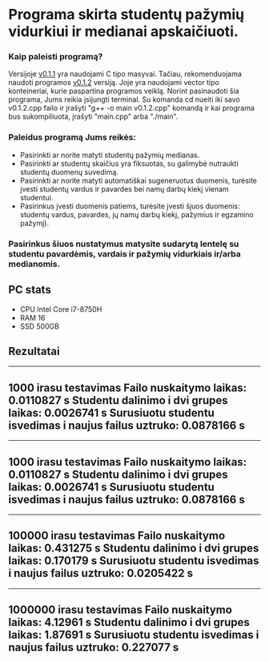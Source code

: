 ```

```

# Programa skirta studentų pažymių vidurkiui ir medianai apskaičiuoti.

### Kaip paleisti programą?<br>
Versijoje [v0.1.1](https://github.com/domastyd/Pazymys/blob/v0.1/v0.1.1.cpp) yra naudojami C tipo masyvai. Tačiau, rekomenduojama naudoti programos [v0.1.2](https://github.com/domastyd/Pazymys/blob/v0.1/v0.1.2.cpp) versiją. Joje yra naudojami vector tipo konteineriai, kurie paspartina programos veiklą. 
Norint pasinaudoti šia programa, Jums reikia įsijungti terminal. Su komanda cd nueiti iki savo v0.1.2.cpp failo ir įrašyti "g++ -o main v0.1.2.cpp" komandą ir kai programa bus sukompiliuota, įrašyti "main.cpp" arba "./main".

### Paleidus programą Jums reikės:<br>
- Pasirinkti ar norite matyti studentų pažymių medianas.
- Pasirinkti ar studentų skaičius yra fiksuotas, su galimybė nutraukti studentų duomenų suvedimą.
- Pasirinkti ar norite matyti automatiškai sugeneruotus duomenis, turėsite įvesti studentų vardus ir pavardes bei namų darbų kiekį vienam studentui.
- Pasirinkus įvesti duomenis patiems, turėsite įvesti šįuos duomenis: studentų vardus, pavardes, jų namų darbų kiekį, pažymius ir egzamino pažymį).

### Pasirinkus šiuos nustatymus matysite sudarytą lentelę su studentu pavardėmis, vardais ir pažymių vidurkiais ir/arba medianomis.

## PC stats
- CPU Intel Core i7-8750H
- RAM 16
- SSD 500GB

## Rezultatai
-------------------------
1000 irasu testavimas
Failo nuskaitymo laikas: 0.0110827 s
Studentu dalinimo i dvi grupes laikas: 0.0026741 s
Surusiuotu studentu isvedimas i naujus failus uztruko: 0.0878166 s
-------------------------
-------------------------
1000 irasu testavimas
Failo nuskaitymo laikas: 0.0110827 s
Studentu dalinimo i dvi grupes laikas: 0.0026741 s
Surusiuotu studentu isvedimas i naujus failus uztruko: 0.0878166 s
-------------------------
-------------------------
100000 irasu testavimas
Failo nuskaitymo laikas: 0.431275 s
Studentu dalinimo i dvi grupes laikas: 0.170179 s
Surusiuotu studentu isvedimas i naujus failus uztruko: 0.0205422 s
-------------------------
-------------------------
1000000 irasu testavimas
Failo nuskaitymo laikas: 4.12961 s
Studentu dalinimo i dvi grupes laikas: 1.87691 s
Surusiuotu studentu isvedimas i naujus failus uztruko: 0.227077 s
-------------------------
